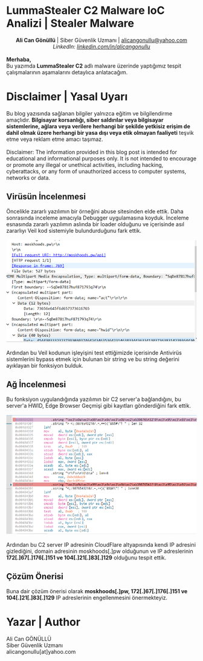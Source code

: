 <link rel="stylesheet" href="../../CSS/style.css" type="text/css">

# LummaStealer C2 Malware IoC Analizi | Stealer Malware

<!-- SEO Meta Tags -->
<meta name="description" content="LummaStealer C2 malware analizi ve IoC çalışması. Siber güvenlik uzmanı Ali Can Gönüllü'den LummaStealer stealer malware detaylı analizi.">
<meta name="keywords" content="LummaStealer, C2, malware analizi, IoC, threat intelligence, siber güvenlik, stealer, zararlı yazılım, C2 server">
<meta name="author" content="Ali Can Gönüllü">
<meta name="robots" content="index, follow">
<meta property="og:title" content="LummaStealer C2 Malware IoC Analizi">
<meta property="og:description" content="LummaStealer stealer malware detaylı analizi ve C2 IoC çalışması.">
<meta property="og:type" content="article">
<meta property="og:url" content="https://github.com/alicangnll/CTI_Arastirmalarim/IoC/LummaStealer_C2_IoC/">
<meta property="og:image" content="https://github.com/alicangnll/CTI_Arastirmalarim/IoC/LummaStealer_C2_IoC/c2_server.PNG">
<meta name="twitter:card" content="summary_large_image">
<meta name="twitter:title" content="LummaStealer C2 Malware IoC Analizi">
<meta name="twitter:description" content="LummaStealer stealer malware detaylı analizi.">
<meta name="twitter:image" content="https://github.com/alicangnll/CTI_Arastirmalarim/IoC/LummaStealer_C2_IoC/c2_server.PNG">

<p>
  <center><strong>Ali Can Gönüllü</strong> | Siber Güvenlik Uzmanı | <a href="mailto:alicangonullu@yahoo.com">alicangonullu@yahoo.com</a><br>
  <em>LinkedIn: <a href="https://linkedin.com/in/alicangonullu" target="_blank">linkedin.com/in/alicangonullu</a></em></center><br>
  <strong>Merhaba,</strong><br>
  Bu yazımda <strong>LummaStealer C2</strong> adlı malware üzerinde yaptığımız tespit çalışmalarının aşamalarını detaylıca anlatacağım.
</p>

# Disclaimer | Yasal Uyarı
<p>
  Bu blog yazısında sağlanan bilgiler yalnızca eğitim ve bilgilendirme amaçlıdır. <b>Bilgisayar korsanlığı, siber saldırılar veya bilgisayar sistemlerine, ağlara veya verilere herhangi bir şekilde yetkisiz erişim de dahil olmak üzere herhangi bir yasa dışı veya etik olmayan faaliyeti</b> teşvik etme veya reklam etme amacı taşımaz.
<br><br>
  Disclaimer: The information provided in this blog post is intended for educational and informational purposes only. It is not intended to encourage or promote any illegal or unethical activities, including hacking, cyberattacks, or any form of unauthorized access to computer systems, networks or data.
</p>


## Virüsün İncelenmesi
<p>
  Öncelikle zararlı yazılımın bir örneğini abuse sitesinden elde ettik. Daha sonrasında inceleme amacıyla Debugger uygulamasına koyduk. İnceleme esnasında zararlı yazılımın aslında bir loader olduğunu ve içerisinde asıl zararlıyı Veil kod sistemiyle bulundurduğunu fark ettik.
  <br><br>
  <img src="c2_server.PNG" />
  <br><br>
  Ardından bu Veil kodunun işleyişini test ettiğimizde içerisinde Antivirüs sistemlerini bypass etmek için bulunan bir string ve bu string değerini ayıklayan bir fonksiyon bulduk.
</p>

## Ağ İncelenmesi
<p>
  Bu fonksiyon uygulandığında yazılımın bir C2 server'a bağlandığını, bu server'a HWID, Edge Browser Geçmişi gibi kayıtları gönderdiğini fark ettik.
  <br><br>
  <img src="veil.PNG" />
  <br><br>
  Ardından bu C2 server IP adresinin CloudFlare altyapısında kendi IP adresini gizlediğini, domain adresinin moskhoods[.]pw olduğunun ve IP adreslerinin <b>172[.]67[.]176[.]151 ve 104[.]21[.]83[.]129</b> olduğunu tespit ettik.
</p>

## Çözüm Önerisi
<p>
  Buna dair çözüm önerisi olarak <b>moskhoods[.]pw, 172[.]67[.]176[.]151 ve 104[.]21[.]83[.]129</b> IP adreslerinin engellenmesini önermekteyiz.
</p>

# Yazar | Author 
<p>
  Ali Can GÖNÜLLÜ<br>
  Siber Güvenlik Uzmanı<br>
  alicangonullu[at]yahoo.com
</p>